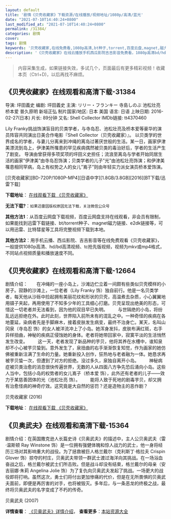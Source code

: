 ```yaml
---
layout: default
title: '剧情《贝壳收藏家》下载资源/在线播放/视频地址/1080p/高清/蓝光'
date: "2021-07-10T14:40:24+0800"
last_modified_at: "2021-07-10T14:40:24+0800"
permalink: /31384/
categories: 剧情
cover:
tags: 剧情
keywords: '贝壳收藏家,在线免费看,1080p高清,bt种子,torrent,百度云盘,magnet,磁力链,迅雷下载资源'
description: '《贝壳收藏家》在线云播放手机西瓜影院吉吉影音免费看，1080p高清bd/hd未删减完整版和tc抢先枪版，mkv/mp4格式，附带bt/torrent种子、magnet/磁力链、百度云盘、网盘资源迅雷下载链接'
---
```


>内容采集生成，如果链接失效，多试几个，页面最后有更多精彩视频！收藏本页（Ctrl+D)，以后再找不麻烦。


## 《贝壳收藏家》在线观看和高清下载-31384

导演: 坪田義史 编剧: 坪田義史 主演: リリー・フランキー 寺島しのぶ 池松壮亮 桥本爱 普久原明 新垣正弘 制片国家/地区: 日本 美国 语言: 日语 上映日期: 2016-02-27(日本) 片长: 89分钟 又名: Shell Collector IMDb链接: tt4370460

Lily Franky挑战饰演盲目的贝类学者，与寺岛忍、池松壮亮及桥本爱等豪华的演员阵容共同演出日美合作电影『Shell Collector（贝壳收藏家）』。 以贝类学的世界成名的学者，与妻儿分离来到冲绳的离岛过著厌世般的生活。某一日，画家伊津美漂流到岛上，伊津美所罹患的罕见疾病偶然被贝类的毒治好后，学者的生活产生了剧变。 导演由曾获得多项奖项的坪田义史担任；流浪至离岛与学者开始同居生活的画家”伊津美”由寺岛忍饰演；贝类学者的儿子”光”由池松壮亮饰演；和伊津美罹患相同罕病，岛上有权势之人的女儿”嶌子”则由年轻实力派女演员桥本爱饰演。


[贝壳收藏家][BD-720P/1080P-MP4][日语中字][1.8GB/3.8GB][2016][BT下载/迅雷下载]

**下载地址**： [在线观看下载 《贝壳收藏家》](https://www.btdx8.com/torrent/shell_collector_2016.html) 


**无法下载?**：`如果迅雷因版权原因无法下载，关注微信公众号 `

**其他方法1**：从百度云网盘下载视频，百度云网盘支持在线观看，非会员有限制，如果能找到迅雷下载链接、bt/torrent种子、magnet磁力链接、e2dk链接等，可以用迅雷、比特彗星等工具将完整视频下载到本地。

**其他方法2**：用手机云播、西瓜影院、吉吉影音等在线免费观看《贝壳收藏家》，一般提供1080p高清、hd/bd高清视频、tc抢先版视频，视频为mkv或mp4格式，不同站点视频质量和播放速度不同。


## 《贝壳收藏家》在线观看和高清下载-12664

剧情介绍：　　在冲绳的一座小岛上，沙滩边伫立着一间颇有些类似贝壳模样的小房子。寂静的沙滩上，一位老者（Lily Franky 饰）独自前行。他是一名贝类学者，每天他从沙砾中捡起拥有美丽花纹和形状的贝壳，高温煮去杂质，小心翼翼地用镊子夹起，再用使用了不知多少年的工具细心打磨。贝壳呈现出绝美的形态，可惜这一切老者并无法看到，因为他的双目早已失明。 　　与世隔绝的小岛，将纷乱远远拒绝在外。此时此刻，世界陷入前所未有的混乱之中。一种奇怪的疾病在各地蔓延，染病者先是手脚麻木，接着皮肤发生病变，最终不治身亡。某天，名叫山冈泉（寺岛忍 饰）的女人被洋流冲上了小岛。她浑身发抖，皮肤布满红斑，右手异样扭曲，神秘的疾病正侵蚀她的身体。老者将她带回家中，寂寞平淡的生活悄然发生改变。 　　这一天，老者发现了新品种的芋贝，他将其养在水槽中，谁知泉却不小心被芋贝蛰到。意外发生了，泉扭曲的右手渐渐恢复知觉，作为画家的她仿佛被重新注满了生命的力量。她重新投入创作，狂热地与老者融为一体。她恳求再被芋贝蛰一次，但遭到了对方的拒绝。没过多久，泉独自离开小岛。 　　神秘病症被贝类治愈的消息很快传遍世界，无数的人从四面八方争先恐后涌向小岛。这些人当中，包括小岛的权势者的女儿嶌子（桥本爱 饰），此外还有老者的儿子——效力于某慈善团体的光（池松壮亮 饰）。 　　能将人致于死地的剧毒芋贝，却又拥有治愈怪病的神奇疗效。这究竟是大自然的惩罚？还是造物主的恶作剧？


贝壳收藏家 (2016)

**下载地址**： [在线观看下载 《贝壳收藏家》](https://www.btbtdy.me/btdy/dy6674.html) 


## 《贝奥武夫》在线观看和高清下载-15364

剧情介绍：在英国撒克逊人长篇史诗《贝奥武夫》的描述中，主人公贝奥武夫（雷·温斯顿 Ray Winstone 饰）是一位拥有强健体魄和惊人战力的武士，他一身将经历三场对其影响重大的战役。为了拯救被巨人格兰戴尔（克利斯丁·格拉夫 Crispin Glover 饰）掠夺的村庄，贝奥武夫带领一群武士渡过海洋向其挑战。在一场浴血奋战之后，格兰戴尔被武士们所击败。但是战斗却没有结束，格兰戴尔的母亲（安吉丽娜·朱莉 Angelina Jolie 饰）为了复仇向贝奥武夫发起了挑战。一场更大的战役即将打响。虽然这次，勇士们将付出更加惨痛的代价，但是在无所畏惧的贝奥武夫面前，即便是再厉害的对手，也将被毁灭。多年后，与一条恶龙的终极之战，最终将贝奥武夫的名字变成了不朽的传奇。


贝奥武夫 (2007)

**详情查看**： [《贝奥武夫》详情介绍](/movie/15364/)， **查看更多**：[本站资源大全](/movie/t/all/)


